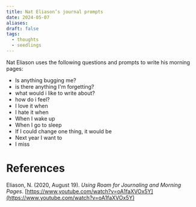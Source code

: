 ```yaml
---
title: Nat Eliason’s journal prompts
date: 2024-05-07
aliases: 
draft: false
tags:
  - thoughts
  - seedlings
---
```

Nat Eliason uses the following questions and prompts to write his morning pages:

- Is anything bugging me?
- is there anything I'm forgetting?
- what would i like to write about?
- how do i feel?
- I love it when
- I hate it when
- When I wake up
- When I go to sleep
- If I could change one thing, it would be
- Next year I want to
- I miss

# References

Eliason, N. (2020, August 19). *Using Roam for Journaling and Morning Pages*. [https://www.youtube.com/watch?v=oA1faXVOx5Y](https://www.youtube.com/watch?v=oA1faXVOx5Y)

